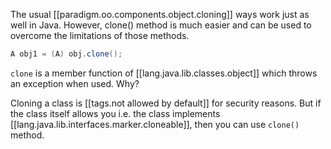 


The usual [[paradigm.oo.components.object.cloning]] ways work just as well in Java. However, clone() method is much easier and can be used to overcome the limitations of those methods.

```java
A obj1 = (A) obj.clone();
```


`clone` is a member function of [[lang.java.lib.classes.object]] which throws an exception when used. Why?

Cloning a class is [[tags.not allowed by default]] for security reasons. But if the class itself allows you i.e. the class implements [[lang.java.lib.interfaces.marker.cloneable]], then you can use `clone()` method.

